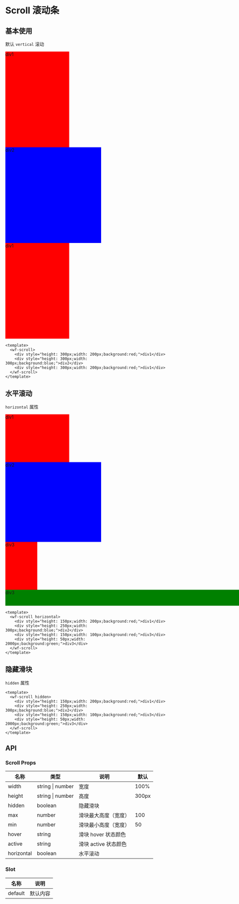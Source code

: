 # Scroll 滚动条

## 基本使用

默认 `vertical` 滚动

<wf-scroll>
  <div style="height: 300px;width: 200px;background:red;">div1</div>
  <div style="height: 300px;width: 300px;background:blue;">div2</div>
  <div style="height: 300px;width: 200px;background:red;">div1</div>
</wf-scroll>

```vue
<template>
  <wf-scroll>
    <div style="height: 300px;width: 200px;background:red;">div1</div>
    <div style="height: 300px;width: 300px;background:blue;">div2</div>
    <div style="height: 300px;width: 200px;background:red;">div1</div>
  </wf-scroll>
</template>
```

## 水平滚动

`horizontal` 属性

<wf-scroll horizontal>
  <div style="height: 150px;width: 200px;background:red;">div1</div>
  <div style="height: 250px;width: 300px;background:blue;">div2</div>
  <div style="height: 150px;width: 100px;background:red;">div3</div>
  <div style="height: 50px;width: 2000px;background:green;">div3</div>
</wf-scroll>

```vue
<template>
  <wf-scroll horizontal>
    <div style="height: 150px;width: 200px;background:red;">div1</div>
    <div style="height: 250px;width: 300px;background:blue;">div2</div>
    <div style="height: 150px;width: 100px;background:red;">div3</div>
    <div style="height: 50px;width: 2000px;background:green;">div3</div>
  </wf-scroll>
</template>
```

## 隐藏滑块

`hidden` 属性

<wf-scroll hidden>
  <div style="height: 150px;width: 200px;background:red;">div1</div>
  <div style="height: 250px;width: 300px;background:blue;">div2</div>
  <div style="height: 150px;width: 100px;background:red;">div3</div>
  <div style="height: 50px;width: 2000px;background:green;">div3</div>
</wf-scroll>

```vue
<template>
  <wf-scroll hidden>
    <div style="height: 150px;width: 200px;background:red;">div1</div>
    <div style="height: 250px;width: 300px;background:blue;">div2</div>
    <div style="height: 150px;width: 100px;background:red;">div3</div>
    <div style="height: 50px;width: 2000px;background:green;">div3</div>
  </wf-scroll>
</template>
```

## API

### Scroll Props

| 名称       | 类型             | 说明                 | 默认  |
| ---------- | ---------------- | -------------------- | ----- |
| width      | string \| number | 宽度                 | 100%  |
| height     | string \| number | 高度                 | 300px |
| hidden     | boolean          | 隐藏滑块             |       |
| max        | number           | 滑块最大高度（宽度） | 100   |
| min        | number           | 滑块最小高度（宽度） | 50    |
| hover      | string           | 滑块 hover 状态颜色  |       |
| active     | string           | 滑块 active 状态颜色 |       |
| horizontal | boolean          | 水平滚动             |       |

### Slot

| 名称    | 说明     |
| ------- | -------- |
| default | 默认内容 |
